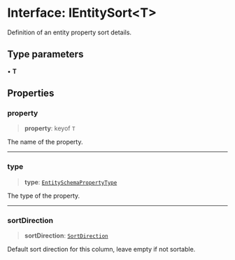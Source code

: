 # Interface: IEntitySort\<T\>

Definition of an entity property sort details.

## Type parameters

• **T**

## Properties

### property

> **property**: keyof `T`

The name of the property.

***

### type

> **type**: [`EntitySchemaPropertyType`](../type-aliases/EntitySchemaPropertyType.md)

The type of the property.

***

### sortDirection

> **sortDirection**: [`SortDirection`](../type-aliases/SortDirection.md)

Default sort direction for this column, leave empty if not sortable.
